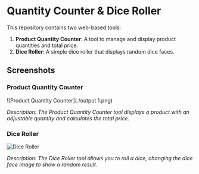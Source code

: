 # Quantity Counter & Dice Roller

This repository contains two web-based tools:

1. **Product Quantity Counter**: A tool to manage and display product quantities and total price.
2. **Dice Roller**: A simple dice roller that displays random dice faces.

## Screenshots

### Product Quantity Counter

![Product Quantity Counter](./output 1.png)

*Description: The Product Quantity Counter tool displays a product with an adjustable quantity and calculates the total price.*

### Dice Roller

![Dice Roller](output2.png)

*Description: The Dice Roller tool allows you to roll a dice, changing the dice face image to show a random result.*
